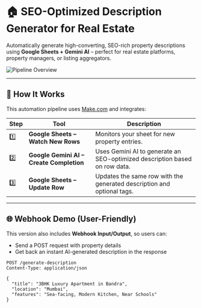 # 🏠 SEO-Optimized Description Generator for Real Estate

Automatically generate high-converting, SEO-rich property descriptions using **Google Sheets + Gemini AI** – perfect for real estate platforms, property managers, or listing aggregators.

![Pipeline Overview](./4303b560-205d-4389-9cdf-9808650150ea.png)

---

## 🚀 How It Works

This automation pipeline uses [Make.com](https://www.make.com/) and integrates:

| Step | Tool              | Description |
|------|-------------------|-------------|
| 1️⃣  | **Google Sheets – Watch New Rows** | Monitors your sheet for new property entries. |
| 2️⃣  | **Google Gemini AI – Create Completion** | Uses Gemini AI to generate an SEO-optimized description based on row data. |
| 3️⃣  | **Google Sheets – Update Row** | Updates the same row with the generated description and optional tags. |

---

## 🌐 Webhook Demo (User-Friendly)

This version also includes **Webhook Input/Output**, so users can:
- Send a POST request with property details
- Get back an instant AI-generated description in the response

```http
POST /generate-description
Content-Type: application/json

{
  "title": "3BHK Luxury Apartment in Bandra",
  "location": "Mumbai",
  "features": "Sea-facing, Modern Kitchen, Near Schools"
}

